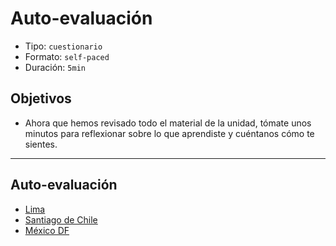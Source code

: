 # Auto-evaluación

- Tipo: `cuestionario`
- Formato: `self-paced`
- Duración: `5min`

## Objetivos

- Ahora que hemos revisado todo el material de la unidad, tómate unos minutos
  para reflexionar sobre lo que aprendiste y cuéntanos cómo te sientes.

***

## Auto-evaluación

- [Lima](https://goo.gl/forms/qwXDu27BYgFJgGSa2)
- [Santiago de Chile](https://goo.gl/forms/AS1r1AzeYwvsK92b2)
- [México DF](#)
